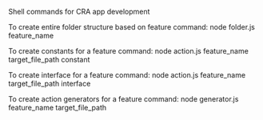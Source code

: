 Shell commands for CRA app development

To create entire folder structure based on feature
command:
node folder.js feature_name

To create constants for a feature
command:
node action.js feature_name target_file_path constant

To create interface for a feature
command:
node action.js feature_name target_file_path interface


To create action generators for a feature
command:
node generator.js feature_name target_file_path

